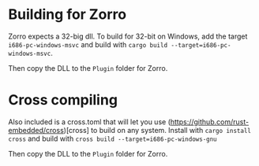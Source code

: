 # Building for Zorro

Zorro expects a 32-big dll. To build for 32-bit on Windows, add the target `i686-pc-windows-msvc` and build with `cargo build --target=i686-pc-windows-msvc`.

Then copy the DLL to the `Plugin` folder for Zorro.

# Cross compiling

Also included  is a cross.toml that will let you use (https://github.com/rust-embedded/cross)[cross] to build on any system. Install with `cargo install cross` and build with `cross build --target=i686-pc-windows-gnu`

Then copy the DLL to the `Plugin` folder for Zorro.